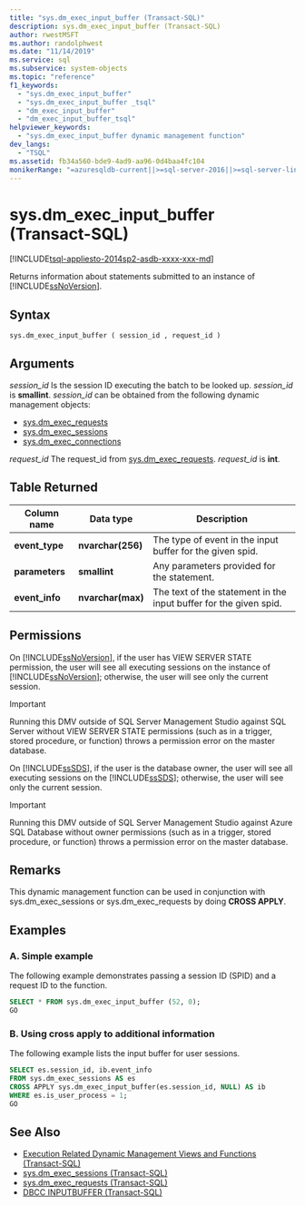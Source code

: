 ```yaml
---
title: "sys.dm_exec_input_buffer (Transact-SQL)"
description: sys.dm_exec_input_buffer (Transact-SQL)
author: rwestMSFT
ms.author: randolphwest
ms.date: "11/14/2019"
ms.service: sql
ms.subservice: system-objects
ms.topic: "reference"
f1_keywords:
  - "sys.dm_exec_input_buffer"
  - "sys.dm_exec_input_buffer _tsql"
  - "dm_exec_input_buffer"
  - "dm_exec_input_buffer_tsql"
helpviewer_keywords:
  - "sys.dm_exec_input_buffer dynamic management function"
dev_langs:
  - "TSQL"
ms.assetid: fb34a560-bde9-4ad9-aa96-0d4baa4fc104
monikerRange: "=azuresqldb-current||>=sql-server-2016||>=sql-server-linux-2017||=azuresqldb-mi-current"
---
```

# sys.dm_exec_input_buffer (Transact-SQL)

[!INCLUDE[tsql-appliesto-2014sp2-asdb-xxxx-xxx-md](../../includes/tsql-appliesto-2014sp2-asdb-xxxx-xxx-md.md)]

Returns information about statements submitted to an instance of [!INCLUDE[ssNoVersion](../../includes/ssnoversion-md.md)].

## Syntax

```
sys.dm_exec_input_buffer ( session_id , request_id )
```

## Arguments

*session_id*
Is the session ID executing the batch to be looked up. *session_id* is **smallint**. *session_id* can be obtained from the following dynamic management objects:

- [sys.dm_exec_requests](../../relational-databases/system-dynamic-management-views/sys-dm-exec-requests-transact-sql.md)
- [sys.dm_exec_sessions](../../relational-databases/system-dynamic-management-views/sys-dm-exec-sessions-transact-sql.md)
- [sys.dm_exec_connections](../../relational-databases/system-dynamic-management-views/sys-dm-exec-connections-transact-sql.md)

*request_id*
The request_id from [sys.dm_exec_requests](../../relational-databases/system-dynamic-management-views/sys-dm-exec-requests-transact-sql.md). *request_id* is **int**.

## Table Returned

|Column name|Data type|Description|
|-----------------|---------------|-----------------|
|**event_type**|**nvarchar(256)**|The type of event in the input buffer for the given spid.|
|**parameters**|**smallint**|Any parameters provided for the statement.|
|**event_info**|**nvarchar(max)**|The text of the statement in the input buffer for the given spid.|

## Permissions

On [!INCLUDE[ssNoVersion](../../includes/ssnoversion-md.md)], if the user has VIEW SERVER STATE permission, the user will see all executing sessions on the instance of [!INCLUDE[ssNoVersion](../../includes/ssnoversion-md.md)]; otherwise, the user will see only the current session.

> [!IMPORTANT]
> Running this DMV outside of SQL Server Management Studio against SQL Server without VIEW SERVER STATE permissions (such as in a trigger, stored procedure, or function) throws a permission error on the master database.

On [!INCLUDE[ssSDS](../../includes/sssds-md.md)], if the user is the database owner, the user will see all executing sessions on the [!INCLUDE[ssSDS](../../includes/sssds-md.md)]; otherwise, the user will see only the current session.

> [!IMPORTANT]
> Running this DMV outside of SQL Server Management Studio against Azure SQL Database without owner permissions (such as in a trigger, stored procedure, or function) throws a permission error on the master database.

## Remarks

This dynamic management function can be used in conjunction with sys.dm_exec_sessions or sys.dm_exec_requests by doing **CROSS APPLY**.

## Examples

### A. Simple example

The following example demonstrates passing a session ID (SPID) and a request ID to the function.

```sql
SELECT * FROM sys.dm_exec_input_buffer (52, 0);
GO
```

### B. Using cross apply to additional information

The following example lists the input buffer for user sessions.

```sql
SELECT es.session_id, ib.event_info
FROM sys.dm_exec_sessions AS es
CROSS APPLY sys.dm_exec_input_buffer(es.session_id, NULL) AS ib
WHERE es.is_user_process = 1;
GO
```

## See Also

- [Execution Related Dynamic Management Views and Functions &#40;Transact-SQL&#41;](../../relational-databases/system-dynamic-management-views/execution-related-dynamic-management-views-and-functions-transact-sql.md)
- [sys.dm_exec_sessions &#40;Transact-SQL&#41;](../../relational-databases/system-dynamic-management-views/sys-dm-exec-sessions-transact-sql.md)
- [sys.dm_exec_requests &#40;Transact-SQL&#41;](../../relational-databases/system-dynamic-management-views/sys-dm-exec-requests-transact-sql.md)
- [DBCC INPUTBUFFER &#40;Transact-SQL&#41;](../../t-sql/database-console-commands/dbcc-inputbuffer-transact-sql.md)
